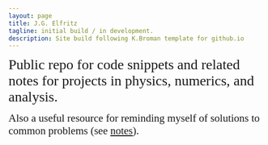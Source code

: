 ```yaml
---
layout: page
title: J.G. Elfritz
tagline: initial build / in development.
description: Site build following K.Broman template for github.io
---
```




<span style="font-family:Georgia; font-size:2em;">Public repo for code snippets and related notes for projects in physics, numerics, and analysis.</span>

<span style="font-family:Georgia; font-size:1.5em;">Also a useful resource for reminding myself of solutions to common problems (see [notes](https://mag06.github.io/pages/notes.html)). </span>
